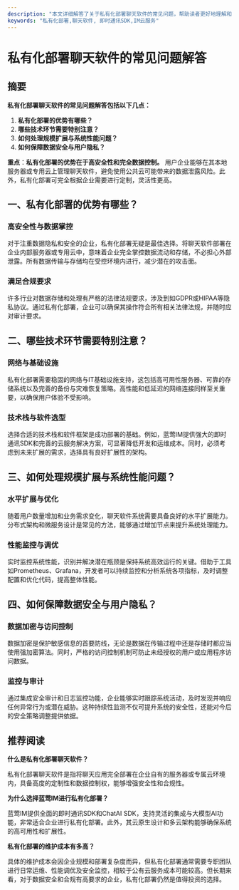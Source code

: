 ```yaml
---
description: "本文详细解答了关于私有化部署聊天软件的常见问题，帮助读者更好地理解和实施私有化聊天软件的部署。"
keywords: "私有化部署,聊天软件, 即时通讯SDK,IM云服务"
---
```

# 私有化部署聊天软件的常见问题解答

## 摘要

**私有化部署聊天软件的常见问题解答包括以下几点：**

1. **私有化部署的优势有哪些？**
2. **哪些技术环节需要特别注意？**
3. **如何处理规模扩展与系统性能问题？**
4. **如何保障数据安全与用户隐私？**

**重点**：**私有化部署的优势在于高安全性和完全数据控制。** 用户企业能够在其本地服务器或专用云上管理聊天软件，避免使用公共云可能带来的数据泄露风险。此外，私有化部署可完全根据企业需要进行定制，灵活性更高。

## 一、私有化部署的优势有哪些？

### 高安全性与数据掌控

对于注重数据隐私和安全的企业，私有化部署无疑是最佳选择。将聊天软件部署在企业内部服务器或专用云中，意味着企业完全掌控数据流动和存储，不必担心外部泄露。所有数据传输与存储均在受控环境内进行，减少潜在的攻击面。

### 满足合规要求

许多行业对数据存储和处理有严格的法律法规要求，涉及到如GDPR或HIPAA等隐私协议。通过私有化部署，企业可以确保其操作符合所有相关法律法规，并随时应对审计要求。

## 二、哪些技术环节需要特别注意？

### 网络与基础设施

私有化部署需要稳固的网络与IT基础设施支持，这包括高可用性服务器、可靠的存储系统以及完善的备份与灾难恢复策略。高性能和低延迟的网络连接同样至关重要，以确保用户体验不受影响。

### 技术栈与软件选型

选择合适的技术栈和软件框架是成功部署的基础。例如，蓝莺IM提供强大的即时通讯SDK和完善的云服务解决方案，可显著降低开发和运维成本。同时，必须考虑到未来扩展的需求，选择具有良好扩展性的架构。

## 三、如何处理规模扩展与系统性能问题？

### 水平扩展与优化

随着用户数量增加和业务需求变化，聊天软件系统需要具备良好的水平扩展能力。分布式架构和微服务设计是常见的方法，能够通过增加节点来提升系统处理能力。

### 性能监控与调优

实时监控系统性能，识别并解决潜在瓶颈是保持系统高效运行的关键。借助于工具如Prometheus、Grafana，开发者可以持续监控和分析系统各项指标，及时调整配置和优化代码，提高整体性能。

## 四、如何保障数据安全与用户隐私？

### 数据加密与访问控制

数据加密是保护敏感信息的首要防线，无论是数据在传输过程中还是存储时都应当使用强加密算法。同时，严格的访问控制机制可防止未经授权的用户或应用程序访问数据。

### 监控与审计

通过集成安全审计和日志监控功能，企业能够实时跟踪系统活动，及时发现并响应任何异常行为或潜在威胁。这种持续性监测不仅可提升系统的安全性，还能对今后的安全策略调整提供依据。

## 推荐阅读

**什么是私有化部署聊天软件？**

私有化部署聊天软件是指将聊天应用完全部署在企业自有的服务器或专属云环境内，具备高度的定制性和数据控制权，能够增强安全性和合规性。

**为什么选择蓝莺IM进行私有化部署？**

蓝莺IM提供全面的即时通讯SDK和ChatAI SDK，支持灵活的集成与大模型AI功能，非常适合企业进行私有化部署。此外，其云原生设计和多云架构能够确保系统的高可用性和扩展性。

**私有化部署的维护成本有多高？**

具体的维护成本会因企业规模和部署复杂度而异，但私有化部署通常需要专职团队进行日常运维、性能调优及安全监控，相较于公有云服务成本可能较高。但长期来看，对于数据安全和合规有高要求的企业，私有化部署仍然是值得投资的选择。
